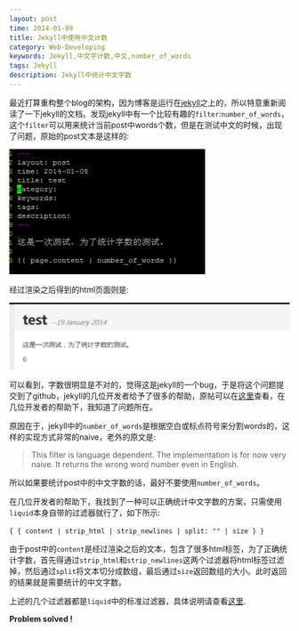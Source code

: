 ```yaml
---
layout: post
time: 2014-01-09
title: Jekyll中使用中文计数
category: Web-Developing
keywords: Jekyll,中文字计数,中文,number_of_words
tags: Jekyll
description: Jekyll中统计中文字数
---
```


最近打算重构整个blog的架构，因为博客是运行在[jekyll](http://jekyllbr.com)之上的，所以特意重新阅读了一下jekyll的文档。发现jekyll中有一个比较有趣的`filter`:`number_of_words`，这个`filter`可以用来统计当前post中words个数，但是在测试中文的时候，出现了问题，原始的post文本是这样的:

![](/assets/image/posts/2014-1-9-Jekyll-Chinese-Words-Count-0.png)

经过渲染之后得到的html页面则是:

![](/assets/image/posts/2014-1-9-Jekyll-Chinese-Words-Count-1.png)

可以看到，字数很明显是不对的，觉得这是jekyll的一个bug，于是将这个问题提交到了github，jekyll的几位开发者给予了很多的帮助，原帖可以在[这里](https://github.com/jekyll/jekyll/issues/1921)查看，在几位开发者的帮助下，我知道了问题所在。

原因在于，jekyll中的`number_of_words`是根据空白或标点符号来分割words的，这样的实现方式非常的naive，老外的原文是:

> This filter is language dependent. The implementation is for now very naive. It returns the wrong word number even in English.

所以如果要统计post中的中文字数的话，最好不要使用`number_of_words`。

在几位开发者的帮助下，我找到了一种可以正确统计中文字数的方案，只需使用`liquid`本身自带的过滤器就行了，如下所示:


`{ { content | strip_html | strip_newlines | split: "" | size } }`

由于post中的`content`是经过渲染之后的文本，包含了很多html标签，为了正确统计字数，首先得通过`strip_html`和`strip_newlines`这两个过滤器将html标签过滤掉，然后通过`split`将文本切分成数组，最后通过`size`返回数组的大小。此时返回的结果就是需要统计的中文字数。

上述的几个过滤器都是`liquid`中的标准过滤器，具体说明请查看[这里](https://github.com/Shopify/liquid/wiki/Liquid-for-Designers).

**Problem solved !**

